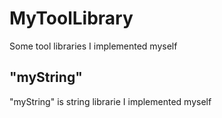 # MyToolLibrary
Some tool libraries I implemented myself

## "myString"
"myString" is string librarie I implemented myself
